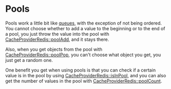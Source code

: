 # Pools

Pools work a little bit like [queues](queues.md), with the exception of not being ordered. You cannot choose whether to add a value to the beginning or to the end of a pool, you just throw the value into the pool with [CacheProviderRedis::poolAdd](../../reference/core-classes/cacheprovider/cacheprovider-methods.md#pooladd), and it stays there.

Also, when you get objects from the pool with [CacheProviderRedis::poolPop](../../reference/core-classes/cacheprovider/cacheprovider-methods.md#poolpop-poolname), you can't choose what object you get, you just get a random one.

One benefit you get when using pools is that you can check if a certain value is in the pool by using [CacheProviderRedis::isInPool](../../reference/core-classes/cacheprovider/cacheprovider-methods.md#isinpool), and you can also get the number of values in the pool with [CacheProviderRedis::poolCount](../../reference/core-classes/cacheprovider/cacheprovider-methods.md#poolcount).

